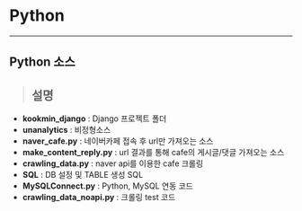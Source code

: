 # Python

----------
## Python 소스

> ## 설명
- **kookmin_django** : Django 프로젝트 폴더
- **unanalytics** : 비정형소스
- **naver_cafe.py** : 네이버카페 접속 후 url만 가져오는 소스
- **make_content_reply.py** : url 결과를 통해 cafe의 게시글/댓글 가져오는 소스
- **crawling_data.py** : naver api를 이용한 cafe 크롤링
- **SQL** : DB 설정 및 TABLE 생성 SQL
- **MySQLConnect.py** : Python, MySQL 연동 코드
- **crawling_data_noapi.py** : 크롤링 test 코드
